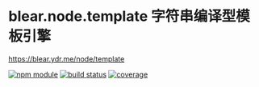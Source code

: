 # blear.node.template 字符串编译型模板引擎

<https://blear.ydr.me/node/template>

[![npm module][npm-img]][npm-url]
[![build status][travis-img]][travis-url]
[![coverage][coveralls-img]][coveralls-url]

[travis-img]: https://img.shields.io/travis/blearjs/blear.node.template/master.svg?style=flat-square
[travis-url]: https://travis-ci.org/blearjs/blear.node.template

[npm-img]: https://img.shields.io/npm/v/blear.node.template.svg?style=flat-square
[npm-url]: https://www.npmjs.com/package/blear.node.template

[coveralls-img]: https://img.shields.io/coveralls/blearjs/blear.node.template/master.svg?style=flat-square
[coveralls-url]: https://coveralls.io/github/blearjs/blear.node.template?branch=master



